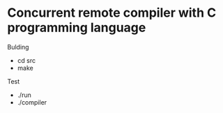 # Concurrent remote compiler with C programming language

Bulding
  - cd src
  - make
 
 Test
  - ./run
  - ./compiler
